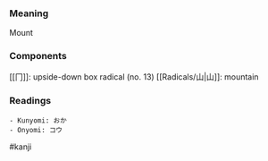 ### Meaning

Mount

### Components

[[冂]]: upside-down box radical (no. 13) [[Radicals/山|山]]: mountain

### Readings

```
- Kunyomi: おか
- Onyomi: コウ
```

#kanji